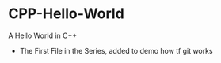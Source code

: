 # CPP-Hello-World
A Hello World in C++

- The First File in the Series, added to demo how tf git works
